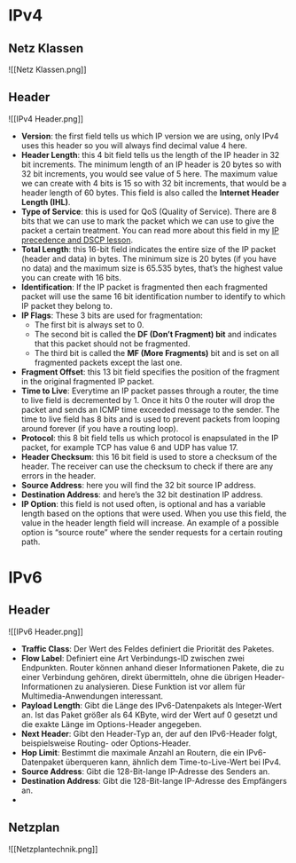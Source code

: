 
# IPv4
## Netz Klassen
![[Netz Klassen.png]]

## Header
![[IPv4 Header.png]]
- **Version**: the first field tells us which IP version we are using, only IPv4 uses this header so you will always find decimal value 4 here.
- **Header Length**: this 4 bit field tells us the length of the IP header in 32 bit increments. The minimum length of an IP header is 20 bytes so with 32 bit increments, you would see value of 5 here. The maximum value we can create with 4 bits is 15 so with 32 bit increments, that would be a header length of 60 bytes. This field is also called the **Internet Header Length (IHL)**.
- **Type of Service**: this is used for QoS (Quality of Service). There are 8 bits that we can use to mark the packet which we can use to give the packet a certain treatment. You can read more about this field in my [IP precedence and DSCP lesson](https://networklessons.com/quality-of-service/ip-precedence-dscp-values/).
- **Total Length**: this 16-bit field indicates the entire size of the IP packet (header and data) in bytes. The minimum size is 20 bytes (if you have no data) and the maximum size is 65.535 bytes, that’s the highest value you can create with 16 bits.
- **Identification**: If the IP packet is fragmented then each fragmented packet will use the same 16 bit identification number to identify to which IP packet they belong to.
- **IP Flags**: These 3 bits are used for fragmentation:
    - The first bit is always set to 0.
    - The second bit is called the **DF (Don’t Fragment) bit** and indicates that this packet should not be fragmented.
    - The third bit is called the **MF (More Fragments)** bit and is set on all fragmented packets except the last one.
- **Fragment Offset**: this 13 bit field specifies the position of the fragment in the original fragmented IP packet.
- **Time to Live**: Everytime an IP packet passes through a router, the time to live field is decremented by 1. Once it hits 0 the router will drop the packet and sends an ICMP time exceeded message to the sender. The time to live field has 8 bits and is used to prevent packets from looping around forever (if you have a routing loop).
- **Protocol**: this 8 bit field tells us which protocol is enapsulated in the IP packet, for example TCP has value 6 and UDP has value 17.
- **Header Checksum**: this 16 bit field is used to store a checksum of the header. The receiver can use the checksum to check if there are any errors in the header.
- **Source Address**: here you will find the 32 bit source IP address.
- **Destination Address**: and here’s the 32 bit destination IP address.
- **IP Option**: this field is not used often, is optional and has a variable length based on the options that were used. When you use this field, the value in the header length field will increase. An example of a possible option is “source route” where the sender requests for a certain routing path.

# IPv6

## Header
![[IPv6 Header.png]]
- **Traffic Class**: Der Wert des Feldes definiert die Priorität des Paketes.
- **Flow Label**: Definiert eine Art Verbindungs-ID zwischen zwei Endpunkten. Router können anhand dieser Informationen Pakete, die zu einer Verbindung gehören, direkt übermitteln, ohne die übrigen Header-Informationen zu analysieren. Diese Funktion ist vor allem für Multimedia-Anwendungen interessant.
- **Payload Length**: Gibt die Länge des IPv6-Datenpakets als Integer-Wert an. Ist das Paket größer als 64 KByte, wird der Wert auf 0 gesetzt und die exakte Länge im Options-Header angegeben.
- **Next Header**: Gibt den Header-Typ an, der auf den IPv6-Header folgt, beispielsweise Routing- oder Options-Header.
- **Hop Limit**: Bestimmt die maximale Anzahl an Routern, die ein IPv6-Datenpaket überqueren kann, ähnlich dem Time-to-Live-Wert bei IPv4.
- **Source Address**: Gibt die 128-Bit-lange IP-Adresse des Senders an.
- **Destination Address**: Gibt die 128-Bit-lange IP-Adresse des Empfängers an.
-

## Netzplan


![[Netzplantechnik.png]]


